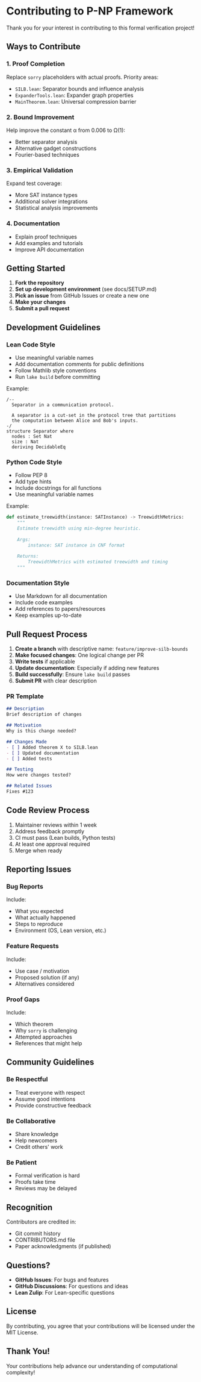 # Contributing to P-NP Framework

Thank you for your interest in contributing to this formal verification project!

## Ways to Contribute

### 1. Proof Completion
Replace `sorry` placeholders with actual proofs. Priority areas:
- `SILB.lean`: Separator bounds and influence analysis
- `ExpanderTools.lean`: Expander graph properties
- `MainTheorem.lean`: Universal compression barrier

### 2. Bound Improvement
Help improve the constant α from 0.006 to Ω(1):
- Better separator analysis
- Alternative gadget constructions
- Fourier-based techniques

### 3. Empirical Validation
Expand test coverage:
- More SAT instance types
- Additional solver integrations
- Statistical analysis improvements

### 4. Documentation
- Explain proof techniques
- Add examples and tutorials
- Improve API documentation

## Getting Started

1. **Fork the repository**
2. **Set up development environment** (see docs/SETUP.md)
3. **Pick an issue** from GitHub Issues or create a new one
4. **Make your changes**
5. **Submit a pull request**

## Development Guidelines

### Lean Code Style

- Use meaningful variable names
- Add documentation comments for public definitions
- Follow Mathlib style conventions
- Run `lake build` before committing

Example:
```lean
/-- 
  Separator in a communication protocol.
  
  A separator is a cut-set in the protocol tree that partitions
  the computation between Alice and Bob's inputs.
-/
structure Separator where
  nodes : Set Nat
  size : Nat
  deriving DecidableEq
```

### Python Code Style

- Follow PEP 8
- Add type hints
- Include docstrings for all functions
- Use meaningful variable names

Example:
```python
def estimate_treewidth(instance: SATInstance) -> TreewidthMetrics:
    """
    Estimate treewidth using min-degree heuristic.
    
    Args:
        instance: SAT instance in CNF format
    
    Returns:
        TreewidthMetrics with estimated treewidth and timing
    """
```

### Documentation Style

- Use Markdown for all documentation
- Include code examples
- Add references to papers/resources
- Keep examples up-to-date

## Pull Request Process

1. **Create a branch** with descriptive name: `feature/improve-silb-bounds`
2. **Make focused changes**: One logical change per PR
3. **Write tests** if applicable
4. **Update documentation**: Especially if adding new features
5. **Build successfully**: Ensure `lake build` passes
6. **Submit PR** with clear description

### PR Template

```markdown
## Description
Brief description of changes

## Motivation
Why is this change needed?

## Changes Made
- [ ] Added theorem X to SILB.lean
- [ ] Updated documentation
- [ ] Added tests

## Testing
How were changes tested?

## Related Issues
Fixes #123
```

## Code Review Process

1. Maintainer reviews within 1 week
2. Address feedback promptly
3. CI must pass (Lean builds, Python tests)
4. At least one approval required
5. Merge when ready

## Reporting Issues

### Bug Reports

Include:
- What you expected
- What actually happened
- Steps to reproduce
- Environment (OS, Lean version, etc.)

### Feature Requests

Include:
- Use case / motivation
- Proposed solution (if any)
- Alternatives considered

### Proof Gaps

Include:
- Which theorem
- Why `sorry` is challenging
- Attempted approaches
- References that might help

## Community Guidelines

### Be Respectful
- Treat everyone with respect
- Assume good intentions
- Provide constructive feedback

### Be Collaborative
- Share knowledge
- Help newcomers
- Credit others' work

### Be Patient
- Formal verification is hard
- Proofs take time
- Reviews may be delayed

## Recognition

Contributors are credited in:
- Git commit history
- CONTRIBUTORS.md file
- Paper acknowledgments (if published)

## Questions?

- **GitHub Issues**: For bugs and features
- **GitHub Discussions**: For questions and ideas
- **Lean Zulip**: For Lean-specific questions

## License

By contributing, you agree that your contributions will be licensed under the MIT License.

## Thank You!

Your contributions help advance our understanding of computational complexity!
